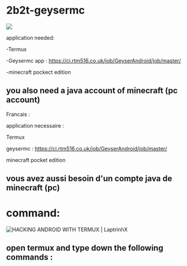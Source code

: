 # 2b2t-geysermc
<img src="https://1.bp.blogspot.com/-a5R7P_h1ivs/X8_EMFyoH4I/AAAAAAAAAlg/yqiLYQLcZCcfFKgaWU934hbLtrqGw-xqwCLcBGAsYHQ/w945-h600-p-k-no-nu/untitled.png"/>

application needed:

-Termux

-Geysermc app : https://ci.rtm516.co.uk/job/GeyserAndroid/job/master/

-minecraft pockect edition

you also need a java account of minecraft (pc account)
-----------------------------------------------------------------------------

Francais : 

application necessaire : 

Termux

geysermc : https://ci.rtm516.co.uk/job/GeyserAndroid/job/master/

minecraft pocket edition

vous avez aussi besoin d'un compte java de minecraft (pc)
-----------------------------------------------------------------------------



# command:
<img src="https://cdn-images-1.medium.com/max/947/1*IdpTMzcLP9HrI7GVYKfLgA.png" alt="HACKING ANDROID WITH TERMUX | LaptrinhX"/>

open termux and type down the following commands :
-

